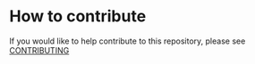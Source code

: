 <!-- markdownlint-disable MD013 -->
<!-- Generated by .automation/build.py, please do not update manually -->
<!-- how-to-contribute-section-start -->

# How to contribute

If you would like to help contribute to this repository, please see [CONTRIBUTING](https://github.com/nvuillam/mega-linter/blob/master/.github/CONTRIBUTING.md)

<!-- how-to-contribute-section-end -->
